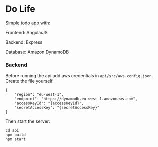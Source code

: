 # Do Life

Simple todo app with:

Frontend: AngularJS

Backend: Express

Database: Amazon DynamoDB

### Backend

Before running the api add aws credentials in `api/src/aws.config.json`. Create the file yourself.

```
{
    "region": "eu-west-1",
    "endpoint": "https://dynamodb.eu-west-1.amazonaws.com",
    "accessKeyId": "{accessKeyId}",
    "secretAccessKey": "{secretAccessKey}"
}
```

Then start the server:

```
cd api
npm build
npm start
```
